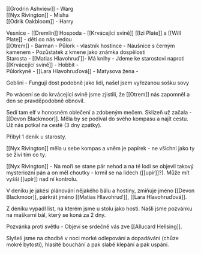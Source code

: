 [[Grodrin Ashview]] - Warg  
[[Nyx Rivington]] - Misha  
[[Odrik Oakbloom]] - Harry
 
Vesnice - [[Dremlin]]
Hospoda - [[Krvácející svině]]
[[Izi Plate]] a [[Will Plate]] - děti co nás vedou  
[[Otrem]] - Barman - Půlork - vlastník hostince - Náušnice s černým kamenem - Pozůstatek z kmene jako známka dospělosti  
Starosta - [[Matias Hlavohruď]]- Má knihy - Jdeme ke starostovi naproti [[Krvácející svině]] - Hobbit -  
Půlorkyně - [[Lara Hlavohruďová]] - Matysova žena -
 
Goblini - Fungují dost podobně jako lidi, našel jsem vyřezanou sošku sovy
 
Po vrácení se do krvácející svině jsme zjistili, že [[Otrem]] nás zapomněl a den se pravděpodobně obnovil.
 
Sedí tam elf v honosném oblečení a zdobeným mečem. Sklizeň už začala - [[Devon Blackmoor]]. Měla by se podíval do svého kompasu a najít cestu. Už nás potkal na cestě (3 dny zpátky).
 
Přibyl 1 deník u starosty.
 
[[Nyx Rivington]] měla u sebe kompas a vněm je papírek - ne všichni jako ty se živí tím co ty.
 
[[Nyx Rivington]] - Na moři se stane pár nehod a na té lodi se objevil takový mysteriozní pán a on měl choutky - krmil se na lidech ([[upír]]?). Může mít vyšší [[upír]] nad ní kontrolu.
 
V deníku je jakési plánování nějakého bálu a hostiny, zmiňuje jméno [[Devon Blackmoor]], párkrát jméno [[Matias Hlavohruď]], [[Lara Hlavohruďová]].
 
Z deníku vypadl list, na kterém jsme u stolu jako hosti. Našli jsme pozvánku na maškarní bál, který se koná za 2 dny.
 
Pozvánka proti světlu - Objeví se srdečně vás zve [[Allucard Hellsing]].
 
Slyšeli jsme na chodbě v noci morké odlepování a dopadávání (chůze mokré bytosti), hlasité bouchání a pak slabé klepání a pak uspání.